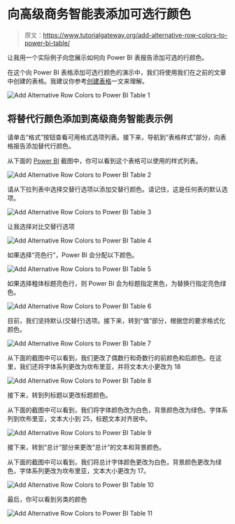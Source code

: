 # 向高级商务智能表添加可选行颜色

> 原文：<https://www.tutorialgateway.org/add-alternative-row-colors-to-power-bi-table/>

让我用一个实际例子向您展示如何向 Power BI 表报告添加可选的行颜色。

在这个向 Power BI 表格添加可选行颜色的演示中，我们将使用我们在之前的文章中创建的表格。我建议你参考[创建表格](https://www.tutorialgateway.org/create-a-table-in-power-bi/)一文来理解。

![Add Alternative Row Colors to Power BI Table 1](img/5eed62d27883df475a473fd03389d1d2.png)

## 将替代行颜色添加到高级商务智能表示例

请单击“格式”按钮查看可用格式选项列表。接下来，导航到“表格样式”部分，向表格报告添加替代行颜色。

从下面的 [Power BI](https://www.tutorialgateway.org/power-bi-tutorial/) 截图中，你可以看到这个表格可以使用的样式列表。

![Add Alternative Row Colors to Power BI Table 2](img/ea63c2d79dfdacd3b6420039c443191e.png)

请从下拉列表中选择交替行选项以添加交替行颜色。请记住，这是任何表的默认选项。

![Add Alternative Row Colors to Power BI Table 3](img/abfe4d6701232ddf289108aafb4bfe87.png)

让我选择对比交替行选项

![Add Alternative Row Colors to Power BI Table 4](img/842f7bf0e493e269167557a7daeec7b1.png)

如果选择“亮色行”，Power BI 会分配以下颜色。

![Add Alternative Row Colors to Power BI Table 5](img/05c54822e20d478a198f5f51b391156c.png)

如果选择粗体标题亮色行，则 Power BI 会为标题指定黑色，为替换行指定亮色绿色。

![Add Alternative Row Colors to Power BI Table 6](img/6a8993e35ee74863511f8adbc15e8f02.png)

目前，我们坚持默认(交替行)选项。接下来，转到“值”部分，根据您的要求格式化颜色。

![Add Alternative Row Colors to Power BI Table 7](img/96d592a70b971ca3809e666ba400df0d.png)

从下面的截图中可以看到，我们更改了偶数行和奇数行的前颜色和后颜色。在这里，我们还将字体系列更改为坎布里亚，并将文本大小更改为 18

![Add Alternative Row Colors to Power BI Table 8](img/6c33ade9b8236bd9c838c113778fa2b2.png)

接下来，转到列标题以更改标题颜色。

从下面的截图中可以看到，我们将字体颜色改为白色，背景颜色改为绿色。字体系列到坎布里亚，文本大小到 25，标题文本对齐居中。

![Add Alternative Row Colors to Power BI Table 9](img/d11879e61932ccacb5b181a285e75077.png)

接下来，转到“总计”部分来更改“总计”的文本和背景颜色。

从下面的截图中可以看到，我们将总计字体颜色更改为白色，背景颜色更改为绿色，字体系列更改为坎布里亚，文本大小更改为 17。

![Add Alternative Row Colors to Power BI Table 10](img/f4dbffec7064bf92af1df6ea5f582048.png)

最后，你可以看到另类的颜色

![Add Alternative Row Colors to Power BI Table 11](img/1b90c2d55c1a26a61edffa0a89635f21.png)
